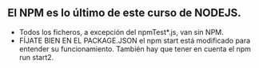 ## El NPM es lo último de este curso de NODEJS.
- Todos los ficheros, a excepción del npmTest*.js, van sin NPM.
- FÍJATE BIEN EN EL PACKAGE.JSON el npm start está modificado para entender su funcionamiento. También hay que tener en cuenta el npm run start2.